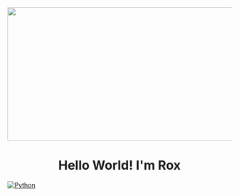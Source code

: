 <div align="center">
 <img src="https://img.freepik.com/free-photo/view-rock-formations-with-nature-landscape_23-2151723147.jpg?t=st=1730613226~exp=1730616826~hmac=97ac96e0602b9ea7bba36c69aecb500194c9bdc31c7427dcb6e0cb88e9cfefc6&w=1380" height="300px" width="1000px"/> 
</div>
<div>
 <h1 align="center"> Hello World! I'm Rox</h1> 
</div>

[![Python](https://img.shields.io/badge/Code-Python-blue.svg)](https://shields.io/)


<!--
**rox-dotcom/rox-dotcom** is a ✨ _special_ ✨ repository because its `README.md` (this file) appears on your GitHub profile.

Here are some ideas to get you started:

- 🔭 I’m currently working on ...
- 🌱 I’m currently learning ...
- 👯 I’m looking to collaborate on ...
- 🤔 I’m looking for help with ...
- 💬 Ask me about ...
- 📫 How to reach me: ...
- 😄 Pronouns: ...
- ⚡ Fun fact: ...
-->
